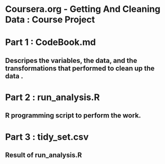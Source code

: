 # Coursera.org - Getting And Cleaning Data : Course Project

# Part 1 : CodeBook.md
## Descripes the variables, the data, and the transformations that performed to clean up the data .

# Part 2 : run_analysis.R
## R programming script to perform the work.

# Part 3 : tidy_set.csv
## Result of run_analysis.R

